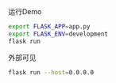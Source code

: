 运行Demo

```bash
export FLASK_APP=app.py
export FLASK_ENV=development
flask run
```

外部可见

```bash
flask run --host=0.0.0.0
```
